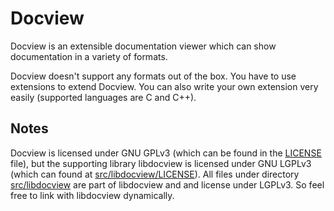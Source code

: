 # Docview

Docview is an extensible documentation viewer which can show documentation in a variety of formats.

Docview doesn't support any formats out of the box. You have to use extensions to extend Docview. You can also write your own extension very easily (supported languages are C and C++).

## Notes

Docview is licensed under GNU GPLv3 (which can be found in the [LICENSE](blob/master/LICENSE) file), but the supporting library libdocview is licensed under GNU LGPLv3 (which can found at [src/libdocview/LICENSE](blob/master/src/libdocview/LICENSE)). All files under directory [src/libdocview](blob/master/src/libdocview) are part of libdocview and and license under LGPLv3. So feel free to link with libdocview dynamically.

